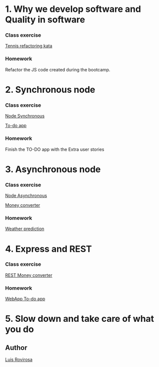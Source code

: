 # 1. Why we develop software and Quality in software
### Class exercise
[Tennis refactoring kata](tennis-refactoring-kata)

### Homework
Refactor the JS code created during the bootcamp.

# 2. Synchronous node
### Class exercise
[Node Synchronous](node-synchronous)

[To-do app](todo-app)

### Homework
Finish the TO-DO app with the Extra user stories

# 3. Asynchronous node
### Class exercise
[Node Asynchronous](node-asynchronous)

[Money converter](money-converter)

### Homework
[Weather prediction](weather-prediction)

# 4. Express and REST
### Class exercise
[REST Money converter](money-converter)

### Homework
[WebApp To-do app](todo-web-app)

# 5. Slow down and take care of what you do

## Author
[Luis Rovirosa](https://twitter.com/luisrovirosa)
